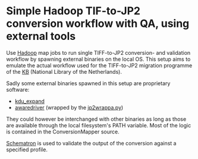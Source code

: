 Simple Hadoop TIF-to-JP2 conversion workflow with QA, using external tools
========================

Use [Hadoop](http://hadoop.apache.org/) map jobs to run single TIFF-to-JP2 conversion- and validation workflow by spawning external binaries on the local OS.
This setup aims to emulate the actual workflow used for the TIFF-to-JP2 migration programme of the [KB](http://kb.nl/en/research) (National Library of the Netherlands).

Sadly some external binaries spawned in this setup are proprietary software:
- [kdu_expand](http://www.kakadusoftware.com/)
- [awaredriver](http://www.aware.com/imaging/jpeg2000sdk.html) (wrapped by the [jp2wrappa.py](https://github.com/openplanets/jpwrappa))

They could however be interchanged with other binaries as long as those are available through the local filesystem's PATH variable.
Most of the logic is contained in the ConversionMapper source.

[Schematron](http://www.schematron.com/) is used to validate the output of the conversion against a specified profile.
